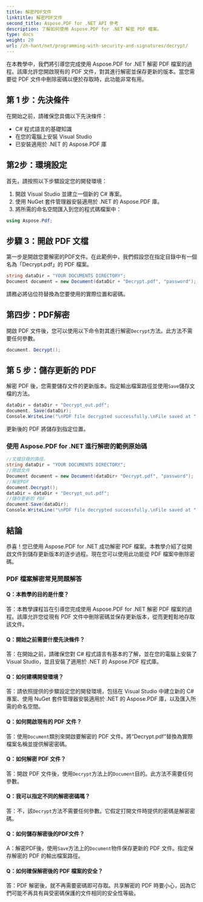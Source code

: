 ```yaml
---
title: 解密PDF文件
linktitle: 解密PDF文件
second_title: Aspose.PDF for .NET API 參考
description: 了解如何使用 Aspose.PDF for .NET 解密 PDF 檔案。
type: docs
weight: 20
url: /zh-hant/net/programming-with-security-and-signatures/decrypt/
---
```

在本教學中，我們將引導您完成使用 Aspose.PDF for .NET 解密 PDF 檔案的過程。該庫允許您開啟現有的 PDF 文件，對其進行解密並保存更新的版本。當您需要從 PDF 文件中刪除密碼以便於存取時，此功能非常有用。

## 第 1 步：先決條件

在開始之前，請確保您具備以下先決條件：

- C# 程式語言的基礎知識
- 在您的電腦上安裝 Visual Studio
- 已安裝適用於 .NET 的 Aspose.PDF 庫

## 第2步：環境設定

首先，請按照以下步驟設定您的開發環境：

1. 開啟 Visual Studio 並建立一個新的 C# 專案。
2. 使用 NuGet 套件管理器安裝適用於 .NET 的 Aspose.PDF 庫。
3. 將所需的命名空間匯入到您的程式碼檔案中：

```csharp
using Aspose.Pdf;
```

## 步驟 3：開啟 PDF 文檔

第一步是開啟您要解密的PDF文件。在此範例中，我們假設您在指定目錄中有一個名為「Decrypt.pdf」的 PDF 檔案。

```csharp
string dataDir = "YOUR DOCUMENTS DIRECTORY";
Document document = new Document(dataDir + "Decrypt.pdf", "password");
```

請務必將佔位符替換為您要使用的實際位置和密碼。

## 第四步：PDF解密

開啟 PDF 文件後，您可以使用以下命令對其進行解密`Decrypt`方法。此方法不需要任何參數。

```csharp
document. Decrypt();
```

## 第 5 步：儲存更新的 PDF

解密 PDF 後，您需要儲存文件的更新版本。指定輸出檔案路徑並使用`Save`儲存文檔的方法。

```csharp
dataDir = dataDir + "Decrypt_out.pdf";
document. Save(dataDir);
Console.WriteLine("\nPDF file decrypted successfully.\nFile saved at " + dataDir);
```

更新後的 PDF 將儲存到指定位置。

### 使用 Aspose.PDF for .NET 進行解密的範例原始碼 

```csharp
//文檔目錄的路徑。
string dataDir = "YOUR DOCUMENTS DIRECTORY";
//開啟文件
Document document = new Document(dataDir+ "Decrypt.pdf", "password");
//解密PDF
document.Decrypt();
dataDir = dataDir + "Decrypt_out.pdf";
//儲存更新的 PDF
document.Save(dataDir);
Console.WriteLine("\nPDF file decrypted successfully.\nFile saved at " + dataDir);
```

## 結論

恭喜！您已使用 Aspose.PDF for .NET 成功解密 PDF 檔案。本教學介紹了從開啟文件到儲存更新版本的逐步過程。現在您可以使用此功能從 PDF 檔案中刪除密碼。

### PDF 檔案解密常見問題解答

#### Q：本教學的目的是什麼？

答：本教學課程旨在引導您完成使用 Aspose.PDF for .NET 解密 PDF 檔案的過程。該庫允許您從現有 PDF 文件中刪除密碼並保存更新版本，從而更輕鬆地存取該文件。

#### Q：開始之前需要什麼先決條件？

答：在開始之前，請確保您對 C# 程式語言有基本的了解，並在您的電腦上安裝了 Visual Studio，並且安裝了適用於 .NET 的 Aspose.PDF 程式庫。

#### Q：如何建構開發環境？

答：請依照提供的步驟設定您的開發環境，包括在 Visual Studio 中建立新的 C# 專案、使用 NuGet 套件管理器安裝適用於 .NET 的 Aspose.PDF 庫，以及匯入所需的命名空間。

#### Q：如何開啟現有的 PDF 文件？

答：使用`Document`類別來開啟要解密的 PDF 文件。將“Decrypt.pdf”替換為實際檔案名稱並提供解密密碼。

#### Q：如何解密 PDF 文件？

答：開啟 PDF 文件後，使用`Decrypt`方法上的`Document`目的。此方法不需要任何參數。

#### Q：我可以指定不同的解密密碼嗎？

答：不，該`Decrypt`方法不需要任何參數。它假定打開文件時提供的密碼是解密密碼。

#### Q：如何儲存解密後的PDF文件？

 A：解密PDF後，使用`Save`方法上的`Document`物件保存更新的 PDF 文件。指定保存解密的 PDF 的輸出檔案路徑。

#### Q：如何確保解密後的 PDF 檔案的安全？

答：PDF 解密後，就不再需要密碼即可存取。共享解密的 PDF 時要小心，因為它們可能不再具有與受密碼保護的文件相同的安全性等級。